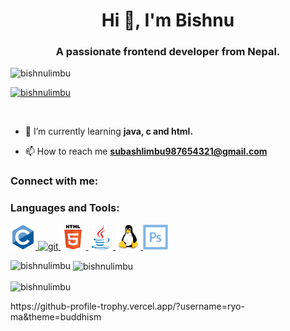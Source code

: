<h1 align="center">Hi 👋, I'm Bishnu</h1>
<h3 align="center">A passionate frontend developer from Nepal.</h3>

<p align="left"> <img src="https://komarev.com/ghpvc/?username=bishnulimbu&label=Profile%20views&color=0e75b6&style=flat" alt="bishnulimbu" /> </p>

<p align="left"> <a href="https://github.com/ryo-ma/github-profile-trophy"><img src="https://github-profile-trophy.vercel.app/?username=bishnulimbu" alt="bishnulimbu" /></a> </p>

<p align="left"> <a href="https://twitter.com/" target="blank"><img src="https://img.shields.io/twitter/follow/?logo=twitter&style=for-the-badge" alt="" /></a> </p>

- 🌱 I’m currently learning **java, c and html.**

- 📫 How to reach me **subashlimbu987654321@gmail.com**

<h3 align="left">Connect with me:</h3>
<p align="left">
</p>

<h3 align="left">Languages and Tools:</h3>
<p align="left"> <a href="https://www.cprogramming.com/" target="_blank" rel="noreferrer"> <img src="https://raw.githubusercontent.com/devicons/devicon/master/icons/c/c-original.svg" alt="c" width="40" height="40"/> </a> <a href="https://git-scm.com/" target="_blank" rel="noreferrer"> <img src="https://www.vectorlogo.zone/logos/git-scm/git-scm-icon.svg" alt="git" width="40" height="40"/> </a> <a href="https://www.w3.org/html/" target="_blank" rel="noreferrer"> <img src="https://raw.githubusercontent.com/devicons/devicon/master/icons/html5/html5-original-wordmark.svg" alt="html5" width="40" height="40"/> </a> <a href="https://www.java.com" target="_blank" rel="noreferrer"> <img src="https://raw.githubusercontent.com/devicons/devicon/master/icons/java/java-original.svg" alt="java" width="40" height="40"/> </a> <a href="https://www.linux.org/" target="_blank" rel="noreferrer"> <img src="https://raw.githubusercontent.com/devicons/devicon/master/icons/linux/linux-original.svg" alt="linux" width="40" height="40"/> </a> <a href="https://www.photoshop.com/en" target="_blank" rel="noreferrer"> <img src="https://raw.githubusercontent.com/devicons/devicon/master/icons/photoshop/photoshop-line.svg" alt="photoshop" width="40" height="40"/> </a> </p>

<p><img align="left" src="https://github-readme-stats.vercel.app/api/top-langs?username=bishnulimbu&show_icons=true&locale=en&layout=compact" alt="bishnulimbu" /></p>

<p>&nbsp;<img align="center" src="https://github-readme-stats.vercel.app/api?username=bishnulimbu&show_icons=true&locale=en" alt="bishnulimbu" /></p>

<p><img align="center" src="https://github-readme-streak-stats.herokuapp.com/?user=bishnulimbu&" alt="bishnulimbu" /></p>
https://github-profile-trophy.vercel.app/?username=ryo-ma&theme=buddhism
